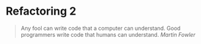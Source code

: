 # Refactoring 2

> Any fool can write code that a computer can understand. Good programmers write code that humans can understand. *Martin Fowler*
